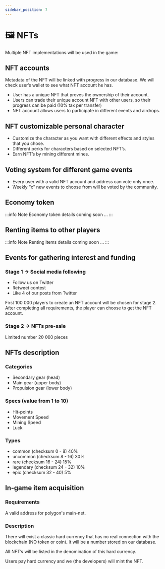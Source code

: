 ```yaml
---
sidebar_position: 7
---
```


# 🖼️ NFTs

Multiple NFT implementations will be used in the game:

## NFT accounts

Metadata of the NFT will be linked with progress in our database. We will check user’s wallet to see what NFT account he has.

- User has a unique NFT that proves the ownership of their account.
- Users can trade their unique account NFT with other users, so their progress can be paid (10% tax per transfer)
- NFT account allows users to participate in different events and airdrops.

## NFT customizable personal character

- Customize the character as you want with different effects and styles that you chose.
- Different perks for characters based on selected NFT’s.
- Earn NFT’s by mining different mines.

## Voting system for different game events

- Every user with a valid NFT account and address can vote only once.
- Weekly “x” new events to choose from will be voted by the community.

## Economy token 
:::info Note
Economy token details coming soon ...
:::

## Renting items to other players
:::info Note
Renting items details coming soon ...
:::

## Events for gathering interest and funding

### Stage 1 → Social media following

- Follow us on Twitter
- Retweet contest
- Like 4 of our posts from Twitter

First 100 000 players to create an NFT account will be chosen for stage 2.
After completing all requirements, the player can choose to get the NFT account.

### Stage 2 → NFTs pre-sale 

Limited number 20 000 pieces

## NFTs description

### Categories

- Secondary gear (head)
- Main gear (upper body)
- Propulsion gear (lower body)

### Specs (value from 1 to 10)

- Hit-points
- Movement Speed
- Mining Speed
- Luck

### Types

- common  (checksum 0 - 8) 40%
- uncommon (checksum 8 - 16) 30%
- rare (checksum 16 -  24) 15%
- legendary (checksum  24 - 32) 10%
- epic (checksum 32 - 40) 5% 
 
## In-game item acquisition

### Requirements

A valid address for polygon's main-net.

### Description

There will exist a classic hard currency that has no real connection with the blockchain (NO token or coin). 
It will be a number stored on our database.

All NFT’s will be listed in the denomination of this hard currency.

Users pay hard currency and we (the developers) will mint the NFT.